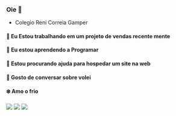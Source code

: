 ### Oie 👋
- Colegio Reni Correia Gamper

#### 🔭 Eu Estou trabalhando em um projeto de vendas recente mente
#### 🌱 Eu estou aprendendo a Programar 
#### 🤔 Estou procurando ajuda para hospedar um site na web 
#### 💬 Gosto de conversar sobre volei
#### ❄️ Amo o frio

![](https://media.tenor.com/j4JClNnYfdwAAAAd/roblox-oof.gif)
![](https://media.tenor.com/va4X22k9bMUAAAAC/roblox-da-hood.gif)
![](https://media.tenor.com/OhDpotoohNgAAAAC/horror-halloween.gif)
